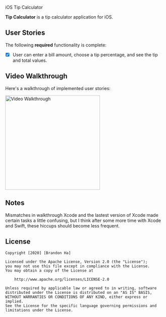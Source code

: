 iOS Tip Calculator

**Tip Calculator** is a tip calculator application for iOS.

## User Stories

The following **required** functionality is complete:

* [x] User can enter a bill amount, choose a tip percentage, and see the tip and total values.

## Video Walkthrough 

Here's a walkthrough of implemented user stories:

<img src='https://i.imgur.com/cBMi4hG.gif' title='Video Walkthrough' width='300px' alt='Video Walkthrough' />

## Notes

Mismatches in walkthrough Xcode and the lastest version of Xcode made certain tasks a little confusing, but I think after some more time with Xcode and Swift, these hiccups should become less frequent.

## License

    Copyright [2020] [Brandon Ha]

    Licensed under the Apache License, Version 2.0 (the "License");
    you may not use this file except in compliance with the License.
    You may obtain a copy of the License at

        http://www.apache.org/licenses/LICENSE-2.0

    Unless required by applicable law or agreed to in writing, software
    distributed under the License is distributed on an "AS IS" BASIS,
    WITHOUT WARRANTIES OR CONDITIONS OF ANY KIND, either express or implied.
    See the License for the specific language governing permissions and
    limitations under the License.
